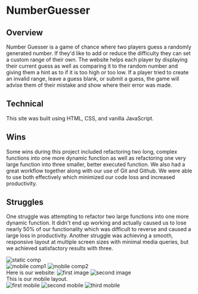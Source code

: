 # NumberGuesser
## Overview

Number Guesser is a game of chance where two players guess a randomly generated number. If they'd like to add or reduce the difficulty they can set a custom range of their own. The website helps each player by displaying their current guess as well as comparing it to the random number and giving them a hint as to if it is too high or too low. If a player tried to create an invalid range, leave a guess blank, or submit a guess, the game will advise them of their mistake and show where their error was made.

## Technical

This site was built using HTML, CSS, and vanilla JavaScript.

## Wins

Some wins during this project included refactoring two long, complex functions into one more dynamic function as well as refactoring one very large function into three smaller, better executed function. We also had a great workflow together along with our use of Git and Github. We were able to use both effectively which minimized our code loss and increased productivity.

## Struggles

One struggle was attempting to refactor two large functions into one more dynamic function. It didn't end up working and actually caused us to lose nearly 50% of our functionality which was difficult to reverse and caused a large loss in productivity. Another struggle was achieving a smooth, responsive layout at multiple screen sizes with minimal media queries, but we achieved satisfactory results with three.


![static comp](images/Static_Comp.png)
<br>
![mobile comp1](images/Mobile_Comp1.png)
![mobile comp2](images/Mobile_Comp2.png)
<br>
Here is our website:
![first image](images/Ours-Top.png)
![second image](images/Ours-Bottom.png)
<br>
This is our mobile layout. 
<br>
![first mobile](images/Mobile1.png)
![second mobile](images/Mobile2.png)
![third mobile](images/Mobile3.png)


